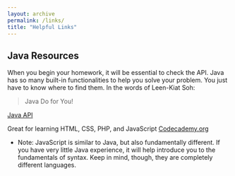 ```yaml
---
layout: archive
permalink: /links/
title: "Helpful Links"
---
```


## Java Resources

When you begin your homework, it will be essential to check the API. Java has so many built-in functionalities to help you solve your problem. You just have to know where to find them. In the words of Leen-Kiat Soh:

> Java Do for You!

[Java API](docs.oracle.com/javase/7/docs/api)


Great for learning HTML, CSS, PHP, and JavaScript
[Codecademy.org](www.codecademy.com)
* Note: JavaScript is similar to Java, but also fundamentally different. If you have very little Java experience, it will help introduce you to the fundamentals of syntax. Keep in mind, though, they are completely different languages.
